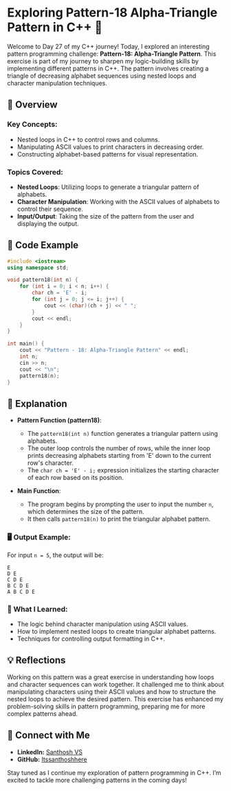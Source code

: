 # Exploring Pattern-18 Alpha-Triangle Pattern in C++ 🌟

Welcome to Day 27 of my C++ journey! Today, I explored an interesting pattern programming challenge: **Pattern-18: Alpha-Triangle Pattern**. This exercise is part of my journey to sharpen my logic-building skills by implementing different patterns in C++. The pattern involves creating a triangle of decreasing alphabet sequences using nested loops and character manipulation techniques.

## 📝 Overview

### Key Concepts:
- Nested loops in C++ to control rows and columns.
- Manipulating ASCII values to print characters in decreasing order.
- Constructing alphabet-based patterns for visual representation.

### Topics Covered:
- **Nested Loops**: Utilizing loops to generate a triangular pattern of alphabets.
- **Character Manipulation**: Working with the ASCII values of alphabets to control their sequence.
- **Input/Output**: Taking the size of the pattern from the user and displaying the output.

## 📂 Code Example

```cpp
#include <iostream>
using namespace std;

void pattern18(int n) {
    for (int i = 0; i < n; i++) {
        char ch = 'E' - i;
        for (int j = 0; j <= i; j++) {
            cout << (char)(ch + j) << " ";
        }
        cout << endl;
    }
}

int main() {
    cout << "Pattern - 18: Alpha-Triangle Pattern" << endl;
    int n;
    cin >> n;
    cout << "\n";
    pattern18(n);
}
```

## 📘 Explanation

- **Pattern Function (pattern18)**:
  - The `pattern18(int n)` function generates a triangular pattern using alphabets.
  - The outer loop controls the number of rows, while the inner loop prints decreasing alphabets starting from 'E' down to the current row's character.
  - The `char ch = 'E' - i;` expression initializes the starting character of each row based on its position.

- **Main Function**:
  - The program begins by prompting the user to input the number `n`, which determines the size of the pattern.
  - It then calls `pattern18(n)` to print the triangular alphabet pattern.

### 🖥️ Output Example:

For input `n = 5`, the output will be:

```
E  
D E  
C D E  
B C D E  
A B C D E  
```

### 🚀 What I Learned:
- The logic behind character manipulation using ASCII values.
- How to implement nested loops to create triangular alphabet patterns.
- Techniques for controlling output formatting in C++.

## 💡 Reflections

Working on this pattern was a great exercise in understanding how loops and character sequences can work together. It challenged me to think about manipulating characters using their ASCII values and how to structure the nested loops to achieve the desired pattern. This exercise has enhanced my problem-solving skills in pattern programming, preparing me for more complex patterns ahead.

## 🔗 Connect with Me
- **LinkedIn:** [Santhosh VS](https://www.linkedin.com/in/thesanthoshvs/)
- **GitHub:** [Itssanthoshhere](https://github.com/Itssanthoshhere)

Stay tuned as I continue my exploration of pattern programming in C++. I’m excited to tackle more challenging patterns in the coming days!
